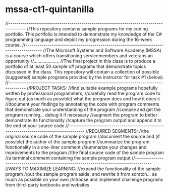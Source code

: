 # mssa-ct1-quintanilla
//--------------------------------------------------------------------------------------
//This repository contains sample programs for my coding portfolio. This portfolio is intended to demonstrate my knowledge of the C# programming language and depict my progression during the 16-week course.
//--------------------------------------------------------------------------------------
//The Microsoft Systems and Software Academy (MSSA) is a course which offers transitioning servicemembers and veterans an opportunity
//....................
//The final project in this class is to produce a portfolio of at least 50 sample c# programs that demonstrate topics discussed in the class. This repository will contain a collection of possible (suggested) sample programs provided by the instructor for task #1 (below).
//--------------------------------------------------------------------------------------
//PROJECT TASKS:
//find suitable example programs hopefully written by professional programmers,
//carefully read the program code to figure out (as much as possible) what the program does and how it does it
//document your findings by annotating the code with program comments that demonstrate your understanding of the program
//compile and get the program running... debug it if necessary
//augment the program to better demonstrate its functionality
//capture the program output and append it to the end of your source code
//--------------------------------------------------------------------------------------
//REQUIRED SEGMENTS:
//the original source code of the sample program
//document the source and (if possible) the author of the sample program
//summarize the program functionality in a one-liner comment
//summarize your changes and improvements to the program
//the final source code of the sample program
//a terminal comment containing the sample program output
//--------------------------------------------------------------------------------------
//WAYS TO MAXIMIZE LEARNING:
//expand the functionality of the sample program
//put the sample program aside, and rewrite it from scratch... as much as possible on your own
//choose and implement challenge programs from third-party textbooks and websites
